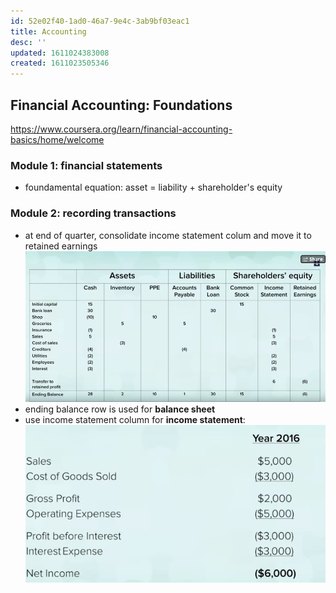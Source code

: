 ```yaml
---
id: 52e02f40-1ad0-46a7-9e4c-3ab9bf03eac1
title: Accounting
desc: ''
updated: 1611024383008
created: 1611023505346
---
```


## Financial Accounting: Foundations

https://www.coursera.org/learn/financial-accounting-basics/home/welcome 


### Module 1: financial statements
- foundamental equation: asset = liability + shareholder's equity


### Module 2: recording transactions

- at end of quarter, consolidate income statement colum and move it to retained earnings 
    ![](/assets/images/2021-01-18-21-35-47.png)
- ending balance row is used for **balance sheet**
- use income statement column for **income statement**:  
    ![](/assets/images/2021-01-18-21-45-09.png)
